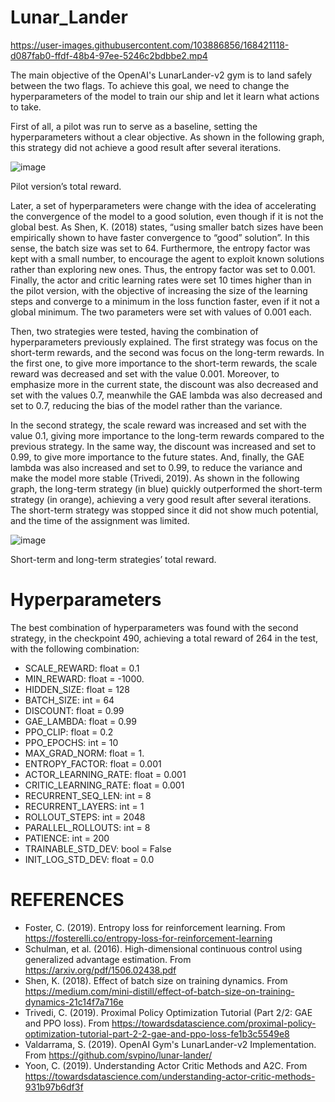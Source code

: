 # Lunar_Lander



https://user-images.githubusercontent.com/103886856/168421118-d087fab0-ffdf-48b4-97ee-5246c2bdbbe2.mp4




The main objective of the OpenAI's LunarLander-v2 gym is to land safely between the two flags. To achieve this goal, we need to change the hyperparameters of the model to train our ship and let it learn what actions to take.

First of all, a pilot was run to serve as a baseline, setting the hyperparameters without a clear objective. As shown in the following graph, this strategy did not achieve a good result after several iterations.

 ![image](https://user-images.githubusercontent.com/103886856/168420751-8215638c-3c0f-4ce9-9909-5ec4ab8c3c1b.png)
 
 Pilot version’s total reward.
 
 
Later, a set of hyperparameters were change with the idea of accelerating the convergence of the model to a good solution, even though if it is not the global best. As Shen, K. (2018) states, “using smaller batch sizes have been empirically shown to have faster convergence to “good” solution”. In this sense, the batch size was set to 64. Furthermore, the entropy factor was kept with a small number, to encourage the agent to exploit known solutions rather than exploring new ones. Thus, the entropy factor was set to 0.001. Finally, the actor and critic learning rates were set 10 times higher than in the pilot version, with the objective of increasing the size of the learning steps and converge to a minimum in the loss function faster, even if it not a global minimum. The two parameters were set with values of 0.001 each.

Then, two strategies were tested, having the combination of hyperparameters previously explained. The first strategy was focus on the short-term rewards, and the second was focus on the long-term rewards. In the first one, to give more importance to the short-term rewards, the scale reward was decreased and set with the value 0.001. Moreover, to emphasize more in the current state, the discount was also decreased and set with the values 0.7, meanwhile the GAE lambda was also decreased and set to 0.7, reducing the bias of the model rather than the variance.

In the second strategy, the scale reward was increased and set with the value 0.1, giving more importance to the long-term rewards compared to the previous strategy. In the same way, the discount was increased and set to 0.99, to give more importance to the future states. And, finally, the GAE lambda was also increased and set to 0.99, to reduce the variance and make the model more stable (Trivedi, 2019).
As shown in the following graph, the long-term strategy (in blue) quickly outperformed the short-term strategy (in orange), achieving a very good result after several iterations. The short-term strategy was stopped since it did not show much potential, and the time of the assignment was limited.
 
![image](https://user-images.githubusercontent.com/103886856/168420806-b920a455-a89b-45d9-90d5-2b8bd450a23a.png)

Short-term and long-term strategies’ total reward.

# Hyperparameters

The best combination of hyperparameters was found with the second strategy, in the checkpoint 490, achieving a total reward of 264 in the test, with the following combination:

- SCALE_REWARD:         float = 0.1
- MIN_REWARD:           float = -1000.
- HIDDEN_SIZE:          float = 128
- BATCH_SIZE:           int   = 64
- DISCOUNT:             float = 0.99
- GAE_LAMBDA:           float = 0.99
- PPO_CLIP:             float = 0.2
- PPO_EPOCHS:           int   = 10
- MAX_GRAD_NORM:        float = 1.
- ENTROPY_FACTOR:       float = 0.001
- ACTOR_LEARNING_RATE:  float = 0.001
- CRITIC_LEARNING_RATE: float = 0.001
- RECURRENT_SEQ_LEN:    int = 8
- RECURRENT_LAYERS:     int = 1    
- ROLLOUT_STEPS:        int = 2048
- PARALLEL_ROLLOUTS:    int = 8
- PATIENCE:             int = 200
- TRAINABLE_STD_DEV:    bool = False 
- INIT_LOG_STD_DEV:     float = 0.0

# REFERENCES
- Foster, C. (2019). Entropy loss for reinforcement learning. From https://fosterelli.co/entropy-loss-for-reinforcement-learning
-	Schulman, et al. (2016). High-dimensional continuous control using generalized advantage estimation. From https://arxiv.org/pdf/1506.02438.pdf
-	Shen, K. (2018). Effect of batch size on training dynamics. From https://medium.com/mini-distill/effect-of-batch-size-on-training-dynamics-21c14f7a716e
-	Trivedi, C. (2019). Proximal Policy Optimization Tutorial (Part 2/2: GAE and PPO loss). From https://towardsdatascience.com/proximal-policy-optimization-tutorial-part-2-2-gae-and-ppo-loss-fe1b3c5549e8
- Valdarrama, S. (2019). OpenAI Gym's LunarLander-v2 Implementation. From https://github.com/svpino/lunar-lander/
-	Yoon, C. (2019). Understanding Actor Critic Methods and A2C. From https://towardsdatascience.com/understanding-actor-critic-methods-931b97b6df3f




